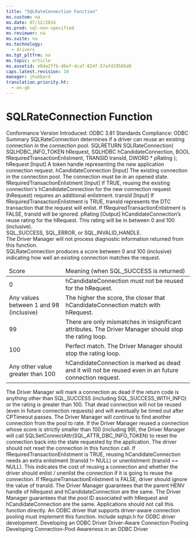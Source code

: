 ```yaml
---
title: "SQLRateConnection Function"
ms.custom: na
ms.date: 07/12/2016
ms.prod: sql-non-specified
ms.reviewer: na
ms.suite: na
ms.technology: 
  - drivers
ms.tgt_pltfrm: na
ms.topic: article
ms.assetid: e8da2ffb-d6ef-4ca7-824f-57afd29585d8
caps.latest.revision: 10
manager: jhubbard
translation.priority.ht: 
  - en-gb
---
```

# SQLRateConnection Function
<?xml version="1.0" encoding="utf-8"?>
<developerReferenceWithSyntaxDocument xmlns="http://ddue.schemas.microsoft.com/authoring/2003/5" xmlns:xlink="http://www.w3.org/1999/xlink" xmlns:xsi="http://www.w3.org/2001/XMLSchema-instance" xsi:schemaLocation="http://ddue.schemas.microsoft.com/authoring/2003/5 http://dduestorage.blob.core.windows.net/ddueschema/developer.xsd">
  <introduction>
    <definitionTable>
      <definedTerm>
        <legacyBold>Conformance</legacyBold>
      </definedTerm>
      <definition>
        <para>Version Introduced: ODBC 3.81 Standards Compliance: ODBC</para>
      </definition>
      <definedTerm>
        <legacyBold>Summary</legacyBold>
      </definedTerm>
      <definition>
        <para>
          <legacyBold>SQLRateConnection</legacyBold> determines if a driver can reuse an existing connection in the connection pool.</para>
      </definition>
    </definitionTable>
  </introduction>
  <syntaxSection>
    <legacySyntax>SQLRETURN  SQLRateConnection(
                SQLHDBC_INFO_TOKEN   <parameterReference>hRequest</parameterReference>,
                SQLHDBC              <parameterReference>hCandidateConnection</parameterReference>,
                BOOL                 <parameterReference>fRequiredTransactionEnlistment</parameterReference>,
                TRANSID              <parameterReference>transId</parameterReference>,
                DWORD *              <parameterReference>pRating</parameterReference> );</legacySyntax>
  </syntaxSection>
  <section>
    <title>Arguments</title>
    <content>
      <definitionTable>
        <definedTerm>
          <legacyItalic>hRequest</legacyItalic>
        </definedTerm>
        <definition>
          <para>[Input] A token handle representing the new application connection request.</para>
        </definition>
        <definedTerm>
          <legacyItalic>hCandidateConnection</legacyItalic>
        </definedTerm>
        <definition>
          <para>[Input] The existing connection in the connection pool. The connection must be in an opened state.</para>
        </definition>
        <definedTerm>
          <legacyItalic>fRequiredTransactionEnlistment</legacyItalic>
        </definedTerm>
        <definition>
          <para>[Input] If TRUE, reusing the existing connection's <parameterReference>hCandidateConnection</parameterReference> for the new connection request (<parameterReference>hRequest</parameterReference>) requires an additional enlistment.</para>
        </definition>
        <definedTerm>
          <legacyItalic>transId</legacyItalic>
        </definedTerm>
        <definition>
          <para>[Input] If <parameterReference>fRequiredTransactionEnlistment</parameterReference> is TRUE, <parameterReference>transId</parameterReference> represents the DTC transaction that the request will enlist. If <parameterReference>fRequiredTransactionEnlistment</parameterReference> is FALSE, <parameterReference>transId</parameterReference> will be ignored.</para>
        </definition>
        <definedTerm>
          <legacyItalic>pRating</legacyItalic>
        </definedTerm>
        <definition>
          <para>[Output] <parameterReference>hCandidateConnection</parameterReference>’s reuse rating for the <parameterReference>hRequest</parameterReference>. This rating will be in between 0 and 100 (inclusive).</para>
        </definition>
      </definitionTable>
    </content>
  </section>
  <section>
    <title>Returns</title>
    <content>
      <para>SQL_SUCCESS, SQL_ERROR, or SQL_INVALID_HANDLE.</para>
    </content>
  </section>
  <section>
    <title>Diagnostics</title>
    <content>
      <para>The Driver Manager will not process diagnostic information returned from this function.</para>
    </content>
  </section>
  <languageReferenceRemarks>
    <content>
      <para>
        <legacyBold>SQLRateConnection</legacyBold> produces a score between 0 and 100 (inclusive) indicating how well an existing connection matches the request.</para>
      <table xmlns:caps="http://schemas.microsoft.com/build/caps/2013/11">
        <thead>
          <tr>
            <TD>
              <para>Score</para>
            </TD>
            <TD>
              <para>Meaning (when SQL_SUCCESS is returned)</para>
            </TD>
          </tr>
        </thead>
        <tbody>
          <tr>
            <TD>
              <para>0</para>
            </TD>
            <TD>
              <para>
                <parameterReference>hCandidateConnection</parameterReference> must not be reused for the <parameterReference>hRequest</parameterReference>.</para>
            </TD>
          </tr>
          <tr>
            <TD>
              <para>Any values between 1 and 98 (inclusive)</para>
            </TD>
            <TD>
              <para>The higher the score, the closer that <parameterReference>hCandidateConnection</parameterReference> match with <parameterReference>hRequest</parameterReference>.</para>
            </TD>
          </tr>
          <tr>
            <TD>
              <para>99</para>
            </TD>
            <TD>
              <para>There are only mismatches in insignificant attributes.  The Driver Manager should stop the rating loop.</para>
            </TD>
          </tr>
          <tr>
            <TD>
              <para>100</para>
            </TD>
            <TD>
              <para>Perfect match.  The Driver Manager should stop the rating loop.</para>
            </TD>
          </tr>
          <tr>
            <TD>
              <para>Any other value greater than 100</para>
            </TD>
            <TD>
              <para>
                <parameterReference>hCandidateConnection</parameterReference> is marked as dead and it will not be reused even in an future connection request.</para>
            </TD>
          </tr>
        </tbody>
      </table>
      <para>The Driver Manager will mark a connection as dead if the return code is anything other than SQL_SUCCESS (including SQL_SUCCESS_WITH_INFO) or the rating is greater than 100. That dead connection will not be reused (even in future connection requests) and will eventually be timed out after CPTimeout passes. The Driver Manager will continue to find another connection from the pool to rate.</para>
      <para>If the Driver Manager reused a connection whose score is strictly smaller than 100 (including 99), the Driver Manager will call SQLSetConnectAttr(SQL_ATTR_DBC_INFO_TOKEN) to reset the connection back into the state requested by the application. The driver should not reset the connection in this function call.</para>
      <para>If <parameterReference>fRequiredTransactionEnlistment</parameterReference> is TRUE, reusing <parameterReference>hCandidateConnection</parameterReference> needs an extra enlistment (<parameterReference>transId</parameterReference> != NULL) or unenlistment (<parameterReference>transId</parameterReference> == NULL). This indicates the cost of reusing a connection and whether the driver should enlist / unenlist the connection if it is going to reuse the connection. If <parameterReference>fRequireTransactionEnlistment</parameterReference> is FALSE, driver should ignore the value of <parameterReference>transId</parameterReference>.</para>
      <para>The Driver Manager guarantees that the parent HENV handle of <parameterReference>hRequest</parameterReference> and <parameterReference>hCandidateConnection</parameterReference> are the same. The Driver Manager guarantees that the pool ID associated with <parameterReference>hRequest</parameterReference> and <parameterReference>hCandidateConnection</parameterReference> are the same.</para>
      <para>Applications should not call this function directly. An ODBC driver that supports driver-aware connection pooling must implement this function.</para>
      <para>Include sqlspi.h for ODBC driver development.</para>
    </content>
  </languageReferenceRemarks>
  <relatedTopics>
    <link xlink:href="3225a011-5605-46ba-bb74-1ca6106a5271">Developing an ODBC Driver</link>
<link xlink:href="53e7e3f7-edab-4d0b-8943-45442ba3ebc9">Driver-Aware Connection Pooling</link>
<link xlink:href="c63d5cae-24fc-4fee-89a9-ad0367cddc3e">Developing Connection-Pool Awareness in an ODBC Driver</link></relatedTopics>
</developerReferenceWithSyntaxDocument>